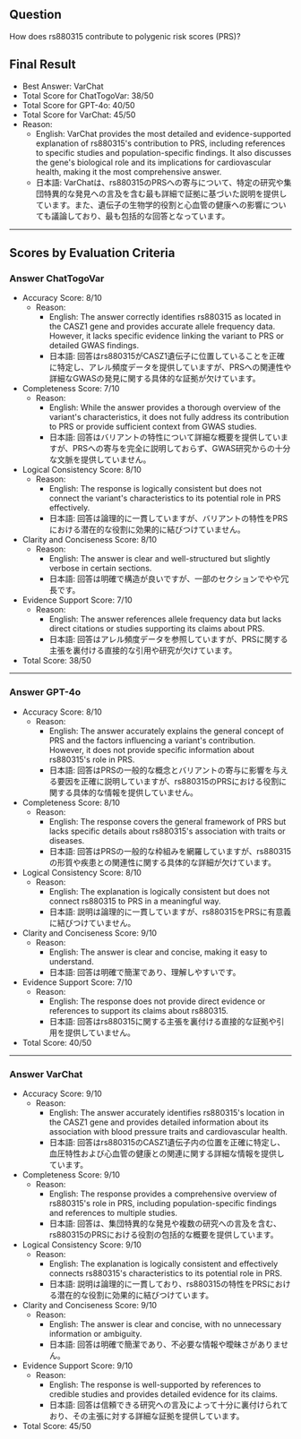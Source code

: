 ## Question

How does rs880315 contribute to polygenic risk scores (PRS)?

## Final Result

- Best Answer: VarChat
- Total Score for ChatTogoVar: 38/50
- Total Score for GPT-4o: 40/50
- Total Score for VarChat: 45/50
- Reason:
  - English: VarChat provides the most detailed and evidence-supported explanation of rs880315's contribution to PRS, including references to specific studies and population-specific findings. It also discusses the gene's biological role and its implications for cardiovascular health, making it the most comprehensive answer.
  - 日本語: VarChatは、rs880315のPRSへの寄与について、特定の研究や集団特異的な発見への言及を含む最も詳細で証拠に基づいた説明を提供しています。また、遺伝子の生物学的役割と心血管の健康への影響についても議論しており、最も包括的な回答となっています。

---

## Scores by Evaluation Criteria

### Answer ChatTogoVar
- Accuracy Score: 8/10
  - Reason: 
    - English: The answer correctly identifies rs880315 as located in the CASZ1 gene and provides accurate allele frequency data. However, it lacks specific evidence linking the variant to PRS or detailed GWAS findings.
    - 日本語: 回答はrs880315がCASZ1遺伝子に位置していることを正確に特定し、アレル頻度データを提供していますが、PRSへの関連性や詳細なGWASの発見に関する具体的な証拠が欠けています。
- Completeness Score: 7/10
  - Reason: 
    - English: While the answer provides a thorough overview of the variant's characteristics, it does not fully address its contribution to PRS or provide sufficient context from GWAS studies.
    - 日本語: 回答はバリアントの特性について詳細な概要を提供していますが、PRSへの寄与を完全に説明しておらず、GWAS研究からの十分な文脈を提供していません。
- Logical Consistency Score: 8/10
  - Reason: 
    - English: The response is logically consistent but does not connect the variant's characteristics to its potential role in PRS effectively.
    - 日本語: 回答は論理的に一貫していますが、バリアントの特性をPRSにおける潜在的な役割に効果的に結びつけていません。
- Clarity and Conciseness Score: 8/10
  - Reason: 
    - English: The answer is clear and well-structured but slightly verbose in certain sections.
    - 日本語: 回答は明確で構造が良いですが、一部のセクションでやや冗長です。
- Evidence Support Score: 7/10
  - Reason: 
    - English: The answer references allele frequency data but lacks direct citations or studies supporting its claims about PRS.
    - 日本語: 回答はアレル頻度データを参照していますが、PRSに関する主張を裏付ける直接的な引用や研究が欠けています。
- Total Score: 38/50

---

### Answer GPT-4o
- Accuracy Score: 8/10
  - Reason: 
    - English: The answer accurately explains the general concept of PRS and the factors influencing a variant's contribution. However, it does not provide specific information about rs880315's role in PRS.
    - 日本語: 回答はPRSの一般的な概念とバリアントの寄与に影響を与える要因を正確に説明していますが、rs880315のPRSにおける役割に関する具体的な情報を提供していません。
- Completeness Score: 8/10
  - Reason: 
    - English: The response covers the general framework of PRS but lacks specific details about rs880315's association with traits or diseases.
    - 日本語: 回答はPRSの一般的な枠組みを網羅していますが、rs880315の形質や疾患との関連性に関する具体的な詳細が欠けています。
- Logical Consistency Score: 8/10
  - Reason: 
    - English: The explanation is logically consistent but does not connect rs880315 to PRS in a meaningful way.
    - 日本語: 説明は論理的に一貫していますが、rs880315をPRSに有意義に結びつけていません。
- Clarity and Conciseness Score: 9/10
  - Reason: 
    - English: The answer is clear and concise, making it easy to understand.
    - 日本語: 回答は明確で簡潔であり、理解しやすいです。
- Evidence Support Score: 7/10
  - Reason: 
    - English: The response does not provide direct evidence or references to support its claims about rs880315.
    - 日本語: 回答はrs880315に関する主張を裏付ける直接的な証拠や引用を提供していません。
- Total Score: 40/50

---

### Answer VarChat
- Accuracy Score: 9/10
  - Reason: 
    - English: The answer accurately identifies rs880315's location in the CASZ1 gene and provides detailed information about its association with blood pressure traits and cardiovascular health.
    - 日本語: 回答はrs880315のCASZ1遺伝子内の位置を正確に特定し、血圧特性および心血管の健康との関連に関する詳細な情報を提供しています。
- Completeness Score: 9/10
  - Reason: 
    - English: The response provides a comprehensive overview of rs880315's role in PRS, including population-specific findings and references to multiple studies.
    - 日本語: 回答は、集団特異的な発見や複数の研究への言及を含む、rs880315のPRSにおける役割の包括的な概要を提供しています。
- Logical Consistency Score: 9/10
  - Reason: 
    - English: The explanation is logically consistent and effectively connects rs880315's characteristics to its potential role in PRS.
    - 日本語: 説明は論理的に一貫しており、rs880315の特性をPRSにおける潜在的な役割に効果的に結びつけています。
- Clarity and Conciseness Score: 9/10
  - Reason: 
    - English: The answer is clear and concise, with no unnecessary information or ambiguity.
    - 日本語: 回答は明確で簡潔であり、不必要な情報や曖昧さがありません。
- Evidence Support Score: 9/10
  - Reason: 
    - English: The response is well-supported by references to credible studies and provides detailed evidence for its claims.
    - 日本語: 回答は信頼できる研究への言及によって十分に裏付けられており、その主張に対する詳細な証拠を提供しています。
- Total Score: 45/50